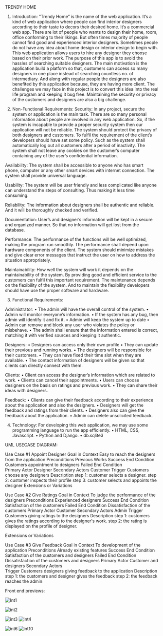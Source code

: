 TRENDY HOME


1.	Introduction:
“Trendy Home” is the name of the web application. It’s a kind of web application where people can find interior designers according to their taste to decors their desired home. It’s a commercial web app.
There are lot of people who wants to design their home, room, office conforming to their likings. But often times majority of people cannot find good and experienced interior designers. Sometimes people do not have any idea about home design or interior design to begin with. This web application allows users to hire any designer they choose based on their prior work.
The purpose of this app is to avoid the hassles of searching suitable designers. The main motivation is the application build a platform so that, customers can access so many designers in one place instead of searching countless no. of intermediary. And along with regular people the designers are also benefited by this application because, they are having more client.
The challenges we may face in this project is to convert this idea into the real life program and keeping it bug free. Maintaining the security or privacy of the customers and designers are also a big challenge. 

2.	Non-Functional Requirements:
Security:
In any project, secure the system or application is the main task. There are so many personal information about people are involved in any web application. So, if the system is incapable to provide a proper security system then our application will not be reliable. The system should protect the privacy of both designers and customers. To fulfil the requirement of the client’s developers should have set some policy. Such as the system shall automatically log out all customers after a period of inactivity. The system shall not leave any cookies on the customer’s computer containing any of the user’s confidential information.

Availability:
The system shall be accessible to anyone who has smart phone, computer or any other smart devices with internet connection. The system shall provide universal language. 


Usability:
The system will be user friendly and less complicated like anyone can understand the steps of consulting. Thus making it less time consuming.

Reliability:
The information about designers shall be authentic and reliable. And it will be thoroughly checked and verified.

Documentation:
User’s and designer’s information will be kept in a secure and organized manner. So that no information will get lost from the database.

Performance:
The performance of the functions will be well optimized, making the program run smoothly. The performance shall depend upon hardware components of the client. The system should minimize mistakes and give clear error messages that instruct the user on how to address the situation appropriately. 

Maintainability:
How well the system will work it depends on the maintainability of the system. By providing good and efficient service to the customers can fulfil this important requirement. The maintenance depends on the flexibility of the system. And to maintain the flexibility developers should have use the proper software and hardware. 

3.	Functional Requirements:

Administrator:
•	The admin will have the overall control of the system.
•	Admin will monitor everyone’s information.
•	If the system has any bug, then admin will identify it and fix it.
•	Admin will keep the system up to date
•	Admin can remove and block any user who violates the policy or misbehave.
•	The admin shall ensure that the information entered is correct, matching it with verified sources and keeping it authentic.
 


 Designers:
•	Designers can access only their own profile 
•	They can update their previous and running works.
•	The designers will be responsible for their customers.
•	They can have fixed their time slot when they are available.
•	The contact information of designers will be given so that clients can directly connect with them.

Clients:
•	Client can access the designer’s information which are related to work.
•	Clients can cancel their appointments.
•	Users can choose designers on the basis on ratings and previous work.
•	They can share their ideas with designers.

Feedback:
•	Clients can give their feedback according to their experience about the application and also the designers.
•	Designers will get the feedback and ratings from their clients.
•	Designers also can give the feedback about the application.
•	Admin can delete unsolicited feedback.

4.	Technology:
For developing this web application, we may use some programming language to run the app efficiently.
•	HTML, CSS, Javascript.
•	Python and Django.
•	db.sqlite3




UML USECASE DIAGRAM:



 








Use Case #1	Appoint Designer
Goal in Context	Easy to reach the designers from the application
Preconditions	Previous Works
Success End Condition	Customers appointment to designers
Failed End Condition	
Primary Actor	Designer
Secondary Actors	Customer
Trigger	Customers choose any designers
Description	step 1: customer selects a designer. 
step 2: customer inspects their profile 
step 3: customer selects and appoints the designer
Extensions or Variations	

Use Case #2	Give Ratings
Goal in Context	To judge the performance of the designers
Preconditions	Experienced designers
Success End Condition	Satisfaction of the customers
Failed End Condition	Dissatisfaction of the customers
Primary Actor	Customer
Secondary Actors	Admin
Trigger	Customers giving ratings to the designers
Description	step 1: customers gives the ratings according to the designer's work.
step 2: the rating is displayed on the profile of designer.

Extensions or Variations	

Use Case #3	Give Feedback
Goal in Context	To development of the application
Preconditions	Already existing features
Success End Condition	Satisfaction of the customers and designers
Failed End Condition	Dissatisfaction of the customers and designers
Primary Actor	Customer and designers
Secondary Actors	
Trigger	Customers designers giving feedback to the application
Description	step 1: the customers and designer gives the feedback
step 2: the feedback reaches the admin


Front end previews:






![Int1](https://github.com/AnikaAnmolSara/Interior_Designer/assets/136097878/607889fb-7445-43d5-ba16-d640a8538f31)




![int2](https://github.com/AnikaAnmolSara/Interior_Designer/assets/136097878/b552be1d-ce61-4473-a13d-0eafa11952f3)

![int3](https://github.com/AnikaAnmolSara/Interior_Designer/assets/136097878/23e27e7d-9f22-4d43-b693-0a77a6106abe)
![int4](https://github.com/AnikaAnmolSara/Interior_Designer/assets/136097878/3ffef6d8-3926-494f-a7a3-7db1510d06f5)


![int6](https://github.com/AnikaAnmolSara/Interior_Designer/assets/136097878/a24a829e-0c91-49d4-9026-453b8199fd47)
![int10](https://github.com/AnikaAnmolSara/Interior_Designer/assets/136097878/c945761a-c957-47bc-a430-4b8110097273)
